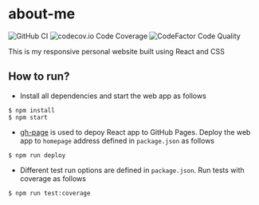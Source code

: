 # about-me

![GitHub CI](https://img.shields.io/github/workflow/status/tkhang1999/about-me/CICD/master)
![codecov.io Code Coverage](https://img.shields.io/codecov/c/github/tkhang1999/about-me/master)
![CodeFactor Code Quality](https://img.shields.io/codefactor/grade/github/tkhang1999/about-me/master)

This is my responsive personal website built using React and CSS

## How to run?

- Install all dependencies and start the web app as follows

```
$ npm install
$ npm start
```

- [gh-page](https://github.com/tschaub/gh-pages) is used to depoy React app to GitHub Pages. Deploy the web app to `homepage` address defined in `package.json` as follows

```
$ npm run deploy
```

- Different test run options are defined in `package.json`. Run tests with coverage as follows

```
$ npm run test:coverage
```
